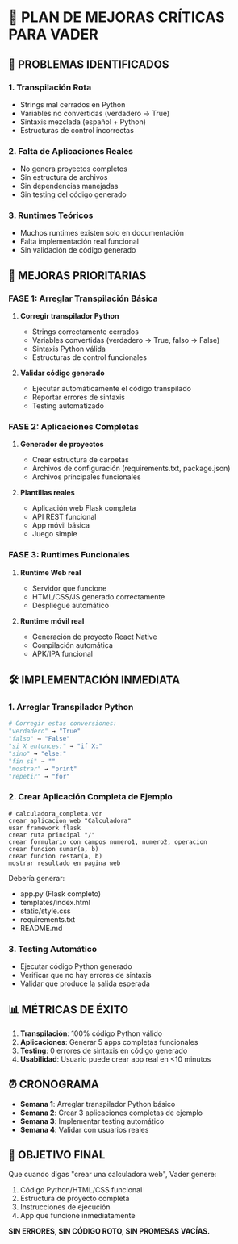 # 🔧 PLAN DE MEJORAS CRÍTICAS PARA VADER

## 🚨 PROBLEMAS IDENTIFICADOS

### 1. Transpilación Rota
- Strings mal cerrados en Python
- Variables no convertidas (verdadero → True)
- Sintaxis mezclada (español + Python)
- Estructuras de control incorrectas

### 2. Falta de Aplicaciones Reales
- No genera proyectos completos
- Sin estructura de archivos
- Sin dependencias manejadas
- Sin testing del código generado

### 3. Runtimes Teóricos
- Muchos runtimes existen solo en documentación
- Falta implementación real funcional
- Sin validación de código generado

## 🎯 MEJORAS PRIORITARIAS

### FASE 1: Arreglar Transpilación Básica
1. **Corregir transpilador Python**
   - Strings correctamente cerrados
   - Variables convertidas (verdadero → True, falso → False)
   - Sintaxis Python válida
   - Estructuras de control funcionales

2. **Validar código generado**
   - Ejecutar automáticamente el código transpilado
   - Reportar errores de sintaxis
   - Testing automatizado

### FASE 2: Aplicaciones Completas
1. **Generador de proyectos**
   - Crear estructura de carpetas
   - Archivos de configuración (requirements.txt, package.json)
   - Archivos principales funcionales

2. **Plantillas reales**
   - Aplicación web Flask completa
   - API REST funcional
   - App móvil básica
   - Juego simple

### FASE 3: Runtimes Funcionales
1. **Runtime Web real**
   - Servidor que funcione
   - HTML/CSS/JS generado correctamente
   - Despliegue automático

2. **Runtime móvil real**
   - Generación de proyecto React Native
   - Compilación automática
   - APK/IPA funcional

## 🛠️ IMPLEMENTACIÓN INMEDIATA

### 1. Arreglar Transpilador Python
```python
# Corregir estas conversiones:
"verdadero" → "True"
"falso" → "False"
"si X entonces:" → "if X:"
"sino" → "else:"
"fin si" → ""
"mostrar" → "print"
"repetir" → "for"
```

### 2. Crear Aplicación Completa de Ejemplo
```vader
# calculadora_completa.vdr
crear aplicacion web "Calculadora"
usar framework flask
crear ruta principal "/"
crear formulario con campos numero1, numero2, operacion
crear funcion sumar(a, b)
crear funcion restar(a, b)
mostrar resultado en pagina web
```

Debería generar:
- app.py (Flask completo)
- templates/index.html
- static/style.css
- requirements.txt
- README.md

### 3. Testing Automático
- Ejecutar código Python generado
- Verificar que no hay errores de sintaxis
- Validar que produce la salida esperada

## 📊 MÉTRICAS DE ÉXITO

1. **Transpilación**: 100% código Python válido
2. **Aplicaciones**: Generar 5 apps completas funcionales
3. **Testing**: 0 errores de sintaxis en código generado
4. **Usabilidad**: Usuario puede crear app real en <10 minutos

## ⏰ CRONOGRAMA

- **Semana 1**: Arreglar transpilador Python básico
- **Semana 2**: Crear 3 aplicaciones completas de ejemplo
- **Semana 3**: Implementar testing automático
- **Semana 4**: Validar con usuarios reales

## 🎯 OBJETIVO FINAL

Que cuando digas "crear una calculadora web", Vader genere:
1. Código Python/HTML/CSS funcional
2. Estructura de proyecto completa
3. Instrucciones de ejecución
4. App que funcione inmediatamente

**SIN ERRORES, SIN CÓDIGO ROTO, SIN PROMESAS VACÍAS.**
